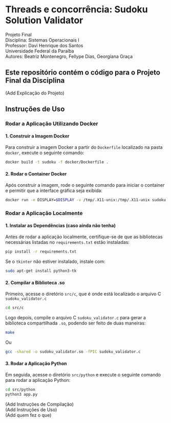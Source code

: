# Threads e concorrência: Sudoku Solution Validator

Projeto Final  
Disciplina: Sistemas Operacionais I    
Professor: Davi Henrique dos Santos  
Universidade Federal da Paraíba  
Autores: Beatriz Montenegro, Fellype Dias, Georgiana Graça

## Este repositório contém o código para o Projeto Final da Disciplina
(Add Explicação do Projeto)  
## Instruções de Uso

### Rodar a Aplicação Utilizando Docker

#### 1. Construir a Imagem Docker

Para construir a imagem Docker a partir do `Dockerfile` localizado na pasta `docker`, execute o seguinte comando:

```bash
docker build -t sudoku -f docker/Dockerfile .
```
#### 2. Rodar o Container Docker
Após construir a imagem, rode o seguinte comando para iniciar o container e permitir que a interface gráfica seja exibida:

```bash
docker run -e DISPLAY=$DISPLAY -v /tmp/.X11-unix:/tmp/.X11-unix sudoku
```

### Rodar a Aplicação Localmente

#### 1. Instalar as Dependências (caso ainda não tenha)
Antes de rodar a aplicação localmente, certifique-se de que as bibliotecas necessárias listadas no `requirements.txt` estão instaladas:

```bash
pip install -r requirements.txt
```

Se o `tkinter` não estiver instalado, instale com:
```bash
sudo apt-get install python3-tk
```

#### 2. Compilar a Biblioteca .so
Primeiro, acesse o diretório `src/c`, que é onde está localizado o arquivo C `sudoku_validator.c`

```bash
cd src/c
```

Logo depois, compile o arquivo C `sudoku_validator.c` para gerar a biblioteca compartilhada `.so`, podendo ser feito de duas maneiras:

```bash
make
```

Ou

```bash
gcc -shared -o sudoku_validator.so -fPIC sudoku_validator.c
```

#### 3. Rodar a Aplicação Python
Em seguida, acesse o diretório `src/python` e execute o seguinte comando para rodar a aplicação Python:
```bash
cd src/python
python3 app.py
```


(Add Instruções de Compilação)  
(Add Instruções de Uso)  
(Add quem fez o que)
